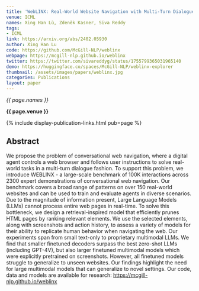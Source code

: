 ```yaml
---
title: 'WebLINX: Real-World Website Navigation with Multi-Turn Dialogue'
venue: ICML
names: Xing Han Lù, Zdeněk Kasner, Siva Reddy
tags:
- ICML
link: https://arxiv.org/abs/2402.05930
author: Xing Han Lu
code: https://github.com/McGill-NLP/weblinx
webpage: https://mcgill-nlp.github.io/weblinx
twitter: https://twitter.com/sivareddyg/status/1755799365031965140
demo: https://huggingface.co/spaces/McGill-NLP/weblinx-explorer
thumbnail: /assets/images/papers/weblinx.jpg
categories: Publications
layout: paper
---
```


*{{ page.names }}*

**{{ page.venue }}**

{% include display-publication-links.html pub=page %}

## Abstract

We propose the problem of conversational web navigation, where a digital agent controls a web browser and follows user instructions to solve real-world tasks in a multi-turn dialogue fashion. To support this problem, we introduce WEBLINX - a large-scale benchmark of 100K interactions across 2300 expert demonstrations of conversational web navigation. Our benchmark covers a broad range of patterns on over 150 real-world websites and can be used to train and evaluate agents in diverse scenarios. Due to the magnitude of information present, Large Language Models (LLMs) cannot process entire web pages in real-time. To solve this bottleneck, we design a retrieval-inspired model that efficiently prunes HTML pages by ranking relevant elements. We use the selected elements, along with screenshots and action history, to assess a variety of models for their ability to replicate human behavior when navigating the web. Our experiments span from small text-only to proprietary multimodal LLMs. We find that smaller finetuned decoders surpass the best zero-shot LLMs (including GPT-4V), but also larger finetuned multimodal models which were explicitly pretrained on screenshots. However, all finetuned models struggle to generalize to unseen websites. Our findings highlight the need for large multimodal models that can generalize to novel settings. Our code, data and models are available for research: https://mcgill-nlp.github.io/weblinx
